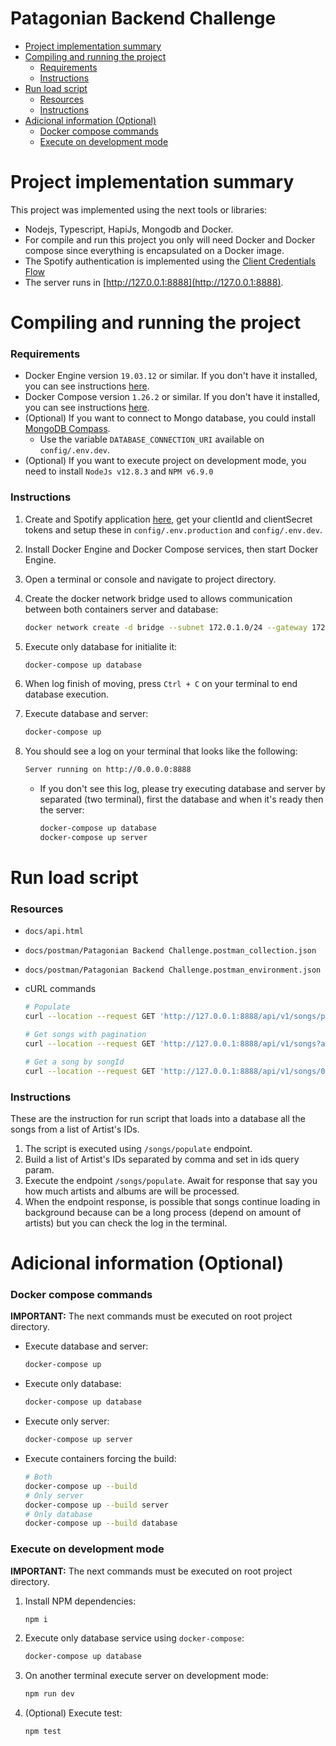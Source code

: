 # Patagonian Backend Challenge

- [Project implementation summary](#project-implementation-summary)
- [Compiling and running the project](#compiling-and-running-the-project)
    - [Requirements](#requirements)
    - [Instructions](#instructions)
- [Run load script](#run-load-script)
    - [Resources](#resources)
    - [Instructions](#instructions)
- [Adicional information (Optional)](#adicional-information-optional)
    - [Docker compose commands](#docker-compose-commands)
    - [Execute on development mode](#execute-on-development-mode)


# Project implementation summary

This project was implemented using the next tools or libraries:

- Nodejs, Typescript, HapiJs, Mongodb and Docker.
- For compile and run this project you only will need Docker and Docker compose since everything is encapsulated on a Docker image.
- The Spotify authentication is implemented using the [Client Credentials Flow](https://developer.spotify.com/documentation/general/guides/authorization-guide/#client-credentials-flow)
- The server runs in [http://127.0.0.1:8888](http://127.0.0.1:8888).


# Compiling and running the project

### Requirements

- Docker Engine version `19.03.12` or similar. If you don't have it installed, you can see instructions [here](https://docs.docker.com/engine/install/).
- Docker Compose version `1.26.2` or similar. If you don't have it installed, you can see instructions [here](https://docs.docker.com/compose/install/).
- (Optional) If you want to connect to Mongo database, you could install [MongoDB Compass](https://www.mongodb.com/try/download/compass).
    - Use the variable `DATABASE_CONNECTION_URI` available on `config/.env.dev`.
- (Optional) If you want to execute project on development mode, you need to install `NodeJs v12.8.3` and `NPM v6.9.0`

### Instructions

1. Create and Spotify application [here](https://developer.spotify.com/documentation/general/guides/app-settings/), get your clientId and clientSecret tokens and setup these in `config/.env.production` and `config/.env.dev`.
1. Install Docker Engine and Docker Compose services, then start Docker Engine.
1. Open a terminal or console and navigate to project directory.
1. Create the docker network bridge used to allows communication between both containers server and database:

    ```bash
    docker network create -d bridge --subnet 172.0.1.0/24 --gateway 172.0.1.1 songs-net
    ```
1. Execute only database for initialite it:

    ```bash
    docker-compose up database
    ```
1. When log finish of moving, press `Ctrl + C` on your terminal to end database execution.
1. Execute database and server:

    ```bash
    docker-compose up
    ```
1. You should see a log on your terminal that looks like the following:
    ```bash
    Server running on http://0.0.0.0:8888
    ```
    - If you don't see this log, please try executing database and server by separated (two terminal), first the database and when it's ready then the server:
        ```bash
        docker-compose up database
        docker-compose up server
        ```


# Run load script

### **Resources**

- `docs/api.html`
- `docs/postman/Patagonian Backend Challenge.postman_collection.json`
- `docs/postman/Patagonian Backend Challenge.postman_environment.json`
- cURL commands

    ```bash
    # Populate
    curl --location --request GET 'http://127.0.0.1:8888/api/v1/songs/populate?ids=1r4hJ1h58CWwUQe3MxPuau,2gRP1Ezbtj3qrERnd0XasU'

    # Get songs with pagination
    curl --location --request GET 'http://127.0.0.1:8888/api/v1/songs?artistName=Maluma&limit=5&offset=10'

    # Get a song by songId
    curl --location --request GET 'http://127.0.0.1:8888/api/v1/songs/0GgGvBbhKzVKeiW8JdgyTh'
    ```

### **Instructions**

These are the instruction for run script that loads into a database all the songs from a list of Artist's IDs.

1. The script is executed using `/songs/populate` endpoint.
2. Build a list of Artist's IDs separated by comma and set in ids query param.
3. Execute the endpoint `/songs/populate`. Await for response that say you how much artists and albums are will be processed.
4. When the endpoint response, is possible that songs continue loading in background because can be a long process (depend on amount of artists) but you can check the log in the terminal.

# Adicional information (Optional)

### **Docker compose commands**

**IMPORTANT:** The next commands must be executed on root project directory.

- Execute database and server:

    ```bash
    docker-compose up
    ```

- Execute only database:

    ```bash
    docker-compose up database
    ```

- Execute only server:

    ```bash
    docker-compose up server
    ```

- Execute containers forcing the build:

    ```bash
    # Both
    docker-compose up --build
    # Only server
    docker-compose up --build server
    # Only database
    docker-compose up --build database
    ```

### **Execute on development mode**

**IMPORTANT:** The next commands must be executed on root project directory.

1. Install NPM dependencies:

    ```bash
    npm i
    ```

1. Execute only database service using `docker-compose`:

    ```bash
    docker-compose up database
    ```

1. On another terminal execute server on development mode:

    ```bash
    npm run dev
    ```

1. (Optional) Execute test:

    ```bash
    npm test
    ```
